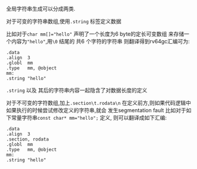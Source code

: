 全局字符串生成可以分成两类.

对于可变的字符串数组,使用`.string` 标签定义数据

比如对于`char mm[]="hello"` 声明了一个长度为6 byte的定长可变数组
来存储一个内容为`"hello"`,用`\0` 结尾的 共6 个字符的字符串
则翻译得到rv64gc汇编可为:
```rv64gc
.data
.align  3
.globl  mm
.type	mm, @object
mm:
.string "hello"
```
`.string` 以及 其后的字符串内容一起隐含了对数据长度的定义


对于不可变的字符数组,加上`.section\t.rodata\n`
在定义前方,则如果代码逻辑中如果执行的时候尝试修改定义的字符串,就会
发生segmentation fault
比如对于如下常量字符串`const char* mm="hello";` 定义,
则可以翻译成如下汇编:
```
.data
.align  3
.section, rodata
.globl  mm
.type	mm, @object
mm:
.string "hello"
```
